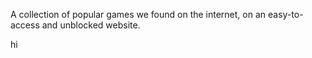A collection of popular games we found on the internet, on an easy-to-access and unblocked website.


































































































hi
